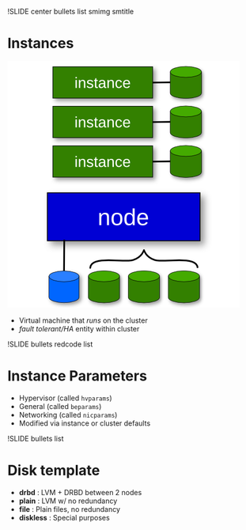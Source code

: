 !SLIDE center bullets list smimg smtitle

# Instances

![instances](instances.png)

* Virtual machine that _runs_ on the cluster
* _fault tolerant/HA_ entity within cluster

!SLIDE bullets redcode list

# Instance Parameters

* Hypervisor (called `hvparams`)
* General (called `beparams`)
* Networking (called `nicparams`)
* Modified via instance or cluster defaults

!SLIDE bullets list

# Disk template

* **drbd** : LVM + DRBD between 2 nodes
* **plain** : LVM w/ no redundancy
* **file** : Plain files, no redundancy
* **diskless** : Special purposes
